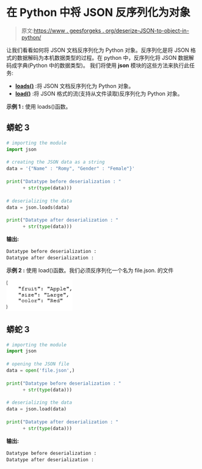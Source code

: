 # 在 Python 中将 JSON 反序列化为对象

> 原文:[https://www . geesforgeks . org/deserize-JSON-to-object-in-python/](https://www.geeksforgeeks.org/deserialize-json-to-object-in-python/)

让我们看看如何将 JSON 文档反序列化为 Python 对象。反序列化是将 JSON 格式的数据解码为本机数据类型的过程。在 python 中，反序列化将 JSON 数据解码成字典(Python 中的数据类型)。
我们将使用 **json** 模块的这些方法来执行此任务:

*   [**loads()**](https://www.geeksforgeeks.org/json-loads-in-python/) :将 JSON 文档反序列化为 Python 对象。
*   [**load()**](https://www.geeksforgeeks.org/json-load-in-python/) :将 JSON 格式的流(支持从文件读取)反序列化为 Python 对象。

**示例 1 :** 使用 loads()函数。

## 蟒蛇 3

```py
# importing the module
import json

# creating the JSON data as a string
data = '{"Name" : "Romy", "Gender" : "Female"}'

print("Datatype before deserialization : "
      + str(type(data)))

# deserializing the data
data = json.loads(data)

print("Datatype after deserialization : "
      + str(type(data)))
```

**输出:**

```py
Datatype before deserialization : 
Datatype after deserialization : 
```

**示例 2 :** 使用 load()函数。我们必须反序列化一个名为 file.json.
的文件

![](img/557337e20dd71e7741f54d9f22d71f88.png)

## 蟒蛇 3

```py
# importing the module
import json

# opening the JSON file
data = open('file.json',)

print("Datatype before deserialization : "
      + str(type(data)))

# deserializing the data
data = json.load(data)

print("Datatype after deserialization : "
      + str(type(data)))
```

**输出:**

```py
Datatype before deserialization : 
Datatype after deserialization : 
```